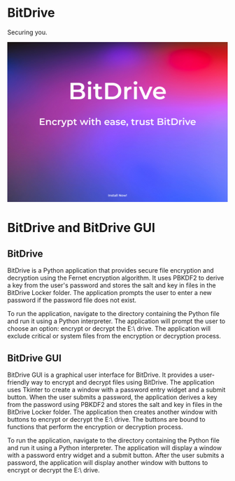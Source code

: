 # BitDrive
Securing you.

<!DOCTYPE html>
<html>
<head>
</head>
<body>
    <p align="center">
    <img src="https://raw.githubusercontent.com/mosesman831/BitDrive/main/assets/img/urn_aaid_sc_EU_cd7aec7c-f435-495f-bc49-1804e9bdd546.png">
  </p>
  <h1>BitDrive and BitDrive GUI</h1>

  <h2>BitDrive</h2>

  <p>BitDrive is a Python application that provides secure file encryption and decryption using the Fernet encryption algorithm. It uses PBKDF2 to derive a key from the user's password and stores the salt and key in files in the BitDrive Locker folder. The application prompts the user to enter a new password if the password file does not exist.</p>

  <p>To run the application, navigate to the directory containing the Python file and run it using a Python interpreter. The application will prompt the user to choose an option: encrypt or decrypt the E:\ drive. The application will exclude critical or system files from the encryption or decryption process.</p>

  <h2>BitDrive GUI</h2>

  <p>BitDrive GUI is a graphical user interface for BitDrive. It provides a user-friendly way to encrypt and decrypt files using BitDrive. The application uses Tkinter to create a window with a password entry widget and a submit button. When the user submits a password, the application derives a key from the password using PBKDF2 and stores the salt and key in files in the BitDrive Locker folder. The application then creates another window with buttons to encrypt or decrypt the E:\ drive. The buttons are bound to functions that perform the encryption or decryption process.</p>

  <p>To run the application, navigate to the directory containing the Python file and run it using a Python interpreter. The application will display a window with a password entry widget and a submit button. After the user submits a password, the application will display another window with buttons to encrypt or decrypt the E:\ drive.</p>


</body>
</html>
